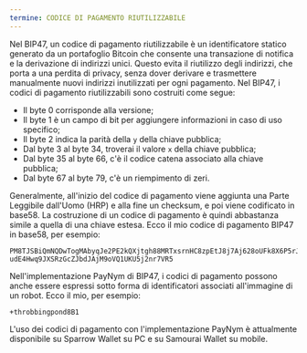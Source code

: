 ```yaml
---
termine: CODICE DI PAGAMENTO RIUTILIZZABILE
---
```


Nel BIP47, un codice di pagamento riutilizzabile è un identificatore statico generato da un portafoglio Bitcoin che consente una transazione di notifica e la derivazione di indirizzi unici. Questo evita il riutilizzo degli indirizzi, che porta a una perdita di privacy, senza dover derivare e trasmettere manualmente nuovi indirizzi inutilizzati per ogni pagamento. Nel BIP47, i codici di pagamento riutilizzabili sono costruiti come segue:
* Il byte 0 corrisponde alla versione;
* Il byte 1 è un campo di bit per aggiungere informazioni in caso di uso specifico;
* Il byte 2 indica la parità della `y` della chiave pubblica;
* Dal byte 3 al byte 34, troverai il valore `x` della chiave pubblica;
* Dal byte 35 al byte 66, c'è il codice catena associato alla chiave pubblica;
* Dal byte 67 al byte 79, c'è un riempimento di zeri.

Generalmente, all'inizio del codice di pagamento viene aggiunta una Parte Leggibile dall'Uomo (HRP) e alla fine un checksum, e poi viene codificato in base58. La costruzione di un codice di pagamento è quindi abbastanza simile a quella di una chiave estesa. Ecco il mio codice di pagamento BIP47 in base58, per esempio:

```text
PM8TJSBiQmNQDwTogMAbyqJe2PE2kQXjtgh88MRTxsrnHC8zpEtJ8j7Aj628oUFk8X6P5rJ7P5qD
udE4Hwq9JXSRzGcZJbdJAjM9oVQ1UKU5j2nr7VR5
```

Nell'implementazione PayNym di BIP47, i codici di pagamento possono anche essere espressi sotto forma di identificatori associati all'immagine di un robot. Ecco il mio, per esempio:

```text
+throbbingpond8B1
```

L'uso dei codici di pagamento con l'implementazione PayNym è attualmente disponibile su Sparrow Wallet su PC e su Samourai Wallet su mobile.